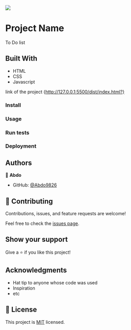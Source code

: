 ![](https://img.shields.io/badge/Microverse-blueviolet)

# Project Name

To Do list

## Built With

- HTML
- CSS
- Javascript

link of the project {http://127.0.0.1:5500/dist/index.html?}

### Install

### Usage

### Run tests

### Deployment

## Authors

👤 **Abdo**

- GitHub: [@Abdo9826](https://github.com/Abdo9826)

## 🤝 Contributing

Contributions, issues, and feature requests are welcome!

Feel free to check the [issues page](../../issues/).

## Show your support

Give a ⭐️ if you like this project!

## Acknowledgments

- Hat tip to anyone whose code was used
- Inspiration
- etc

## 📝 License

This project is [MIT](./MIT.md) licensed.

